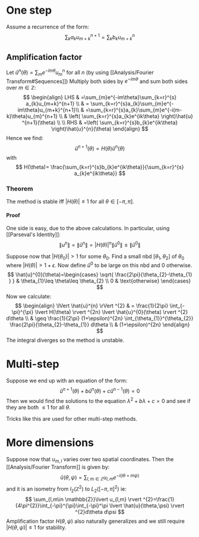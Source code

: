 # One step
Assume a recurrence of the form:
$$
\sum_{k}a_{k}u_{m+k}^{n+1}=\sum_{k}b_{k}u_{m+k}^{n}
$$
## Amplification factor
Let $\hat{u}^n(\theta)=\sum_{m}e^{-im\theta}u_{m}^n$ for all $n$ (by using [[Analysis/Fourier Transform#Sequences]])
Multiply both sides by $e^{-im\theta}$ and sum both sides over $m\in \mathbb{Z}$:
$$
\begin{align}
LHS & =\sum_{m}e^{-im\theta}\sum_{k=r}^{s} a_{k}u_{m+k}^{n+1} \\
 & = \sum_{k=r}^{s}a_{k}\sum_{m}e^{-im\theta}u_{m+k}^{n+1}\\
 & =\sum_{k=r}^{s}a_{k}\sum_{m}e^{-i(m-k)\theta}u_{m}^{n+1} \\
 & \left( \sum_{k=r}^{s}a_{k}e^{ik\theta} \right)\hat{u} ^{n+1}(\theta) \\
 \\
RHS & =\left( \sum_{k=r}^{s}b_{k}e^{ik\theta} \right)\hat{u}^{n}(\theta)
\end{align}
$$
Hence we find:
$$
\hat{u}^{n+1}(\theta)=H(\theta)\hat{u}^{n}(\theta)
$$
with
$$
H(\theta)= \frac{\sum_{k=r}^{s}b_{k}e^{ik\theta}}{\sum_{k=r}^{s} a_{k}e^{ik\theta}}
$$
### Theorem
The method is stable iff $\lvert H(\theta) \rvert\leq 1$ for all $\theta \in[-\pi,\pi]$.
#### Proof
One side is easy, due to the above calculations.
In particular, using [[Parseval's Identity]]:
$$
\lVert u^{n} \rVert = \lVert \hat{u}^{n} \rVert 
= \lvert H(\theta) \rvert ^{n} \lVert \hat{u}^{0} \rVert 
\leq \lVert \hat{u}^{0} \rVert 
$$

Suppose now that $\lvert H(\theta_{0}) \rvert>1$ for some $\theta_{0}$. 
Find a small nbd $[\theta_{1},\theta_{2}]$ of $\theta_{0}$ where $\lvert H(\theta) \rvert>1+\epsilon$. 
Now define $\hat{u}^{0}$ to be large on this nbd and 0 otherwise. 
$$
\hat{u}^{0}(\theta)=\begin{cases}
\sqrt{ \frac{2\pi}{\theta_{2}-\theta_{1} } } &  \theta_{1}\leq \theta\leq \theta_{2} \\
0 & \text{otherwise}
\end{cases}
$$
Now we calculate:
$$
\begin{align}
\lVert \hat{u}^{n} \rVert ^{2}  & = \frac{1}{2\pi} \int_{-\pi}^{\pi} \lvert H(\theta) \rvert ^{2n} \lvert \hat{u}^{0}(\theta) \rvert ^{2} d\theta \\
 & \geq \frac{1}{2\pi} (1+\epsilon)^{2n} \int_{\theta_{1}}^{\theta_{2}} \frac{2\pi}{\theta_{2}-\theta_{1}} d\theta \\
 & (1+\epsilon)^{2n}
\end{align}
$$
The integral diverges so the method is unstable.
# Multi-step
Suppose we end up with an equation of the form:
$$
\hat{u}^{n+1}(\theta)+b\hat{u}^{n}(\theta)+c\hat{u}^{n-1}(\theta)=0
$$
Then we would find the solutions to the equation $\lambda^{2}+b\lambda+c=0$ and see if they are both $\leq1$ for all $\theta$.

Tricks like this are used for other multi-step methods.

# More dimensions
Suppose now that $u_{m,l}$ varies over two spatial coordinates. 
Then the [[Analysis/Fourier Transform]] is given by:
$$
\hat{u}(\theta,\psi)=\sum_{l,m\in \mathbb{Z}}u_{l,m}e^{-i(l\theta+m\psi)}
$$
and it is an isometry from $l_{2}(\mathbb{Z}^{2})$ to $L_{2}([-\pi,\pi]^{2})$
ie:
$$
\sum_{l,m\in \mathbb{Z}}\lvert u_{l,m} \rvert ^{2}=\frac{1}{4\pi^{2}}\int_{-\pi}^{\pi}\int_{-\pi}^\pi \lvert \hat{u}(\theta,\psi) \rvert ^{2}d\theta d\psi
$$
Amplification factor $H(\theta,\psi)$ also naturally generalizes and we still require $\lvert H(\theta,\psi) \rvert\leq 1$ for stability.